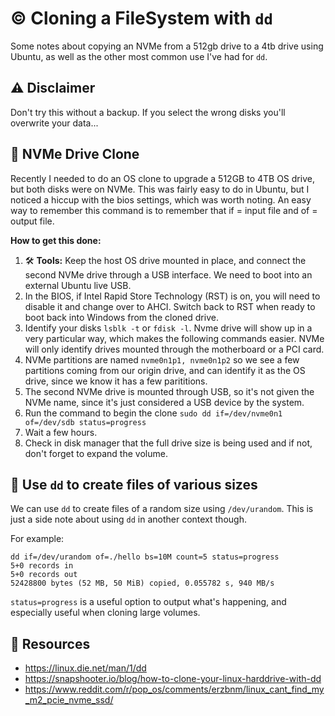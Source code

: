 # © Cloning a FileSystem with `dd`

Some notes about copying an NVMe from a 512gb drive to a 4tb drive using Ubuntu, as well as the other most common use I've had for `dd`. 

## ⚠ Disclaimer 

Don't try this without a backup. If you select the wrong disks you'll overwrite your data... 

## 💾 NVMe Drive Clone 

Recently I needed to do an OS clone to upgrade a 512GB to 4TB OS drive, but both disks were on NVMe. This was fairly easy to do in Ubuntu, but I noticed a hiccup with the bios settings,
which was worth noting. An easy way to remember this command is to remember that if = input file and of = output file. 

**How to get this done:**
1. 🛠 **Tools:** Keep the host OS drive mounted in place, and connect the second NVMe drive through a USB interface. We need to boot into an external Ubuntu live USB. 
2. In the BIOS, if Intel Rapid Store Technology (RST) is on, you will need to disable it and change over to AHCI. Switch back to RST when ready to boot back into Windows from the cloned drive.
3. Identify your disks `lsblk -t` or `fdisk -l`. Nvme drive will show up in a very particular way, which makes the following commands easier. 
NVMe will only identify drives mounted through the motherboard or a PCI card.  
4. NVMe partitions are named `nvme0n1p1, nvme0n1p2` so we see a few partitions coming from our origin drive, and can identify it as the OS drive, since we know it has a few parititions. 
5. The second NVMe drive is mounted through USB, so it's not given the NVMe name, since it's just considered a USB device by the system. 
6. Run the command to begin the clone `sudo dd if=/dev/nvme0n1 of=/dev/sdb status=progress`  
7. Wait a few hours.  
8. Check in disk manager that the full drive size is being used and if not, don't forget to expand the volume. 

## 📂 Use `dd` to create files of various sizes

We can use `dd` to create files of a random size using `/dev/urandom`. This is just a side note about using `dd` in another context though. 

For example: 
```
dd if=/dev/urandom of=./hello bs=10M count=5 status=progress
5+0 records in
5+0 records out
52428800 bytes (52 MB, 50 MiB) copied, 0.055782 s, 940 MB/s
```

`status=progress` is a useful option to output what's happening, and especially useful when cloning large volumes. 

## 🚀 Resources 
- https://linux.die.net/man/1/dd
- https://snapshooter.io/blog/how-to-clone-your-linux-harddrive-with-dd 
- https://www.reddit.com/r/pop_os/comments/erzbnm/linux_cant_find_my_m2_pcie_nvme_ssd/
